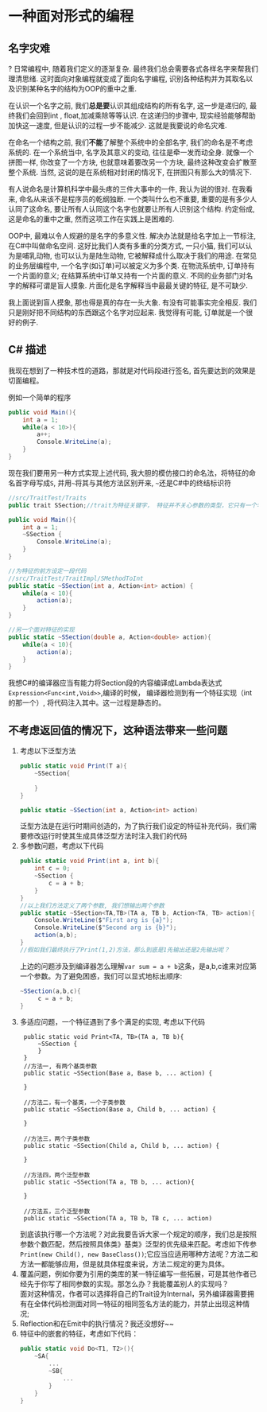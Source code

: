 # 一种面对形式的编程
## 名字灾难
?
日常编程中, 随着我们定义的逐渐复杂. 最终我们总会需要各式各样名字来帮我们理清思绪. 这时面向对象编程就变成了面向名字编程, 识别各种结构并为其取名以及识别某种名字的结构为OOP的重中之重.

在认识一个名字之前, 我们**总是要**认识其组成结构的所有名字, 这一步是递归的, 
最终我们会回到int , float,加减乘除等等认识. 在这递归的步骤中, 现实经验能够帮助加快这一速度, 但是认识的过程一步不能减少. 这就是我要说的命名灾难.

在命名一个结构之前, 我们**不能**了解整个系统中的全部名字, 我们的命名是不考虑系统的. 在一个系统当中, 名字及其意义的变动, 往往是牵一发而动全身. 就像一个拼图一样, 你改变了一个方块, 也就意味着要改另一个方块, 最终这种改变会扩散至整个系统. 当然, 这说的是在系统相对封闭的情况下, 在拼图只有那么大的情况下.

有人说命名是计算机科学中最头疼的三件大事中的一件, 我认为说的很对. 在我看来, 命名从来该不是程序员的乾纲独断. 一个类叫什么也不重要, 重要的是有多少人认同了这命名, 要让所有人认同这个名字也就要让所有人识别这个结构. 约定俗成, 这是命名的重中之重, 然而这项工作在实践上是困难的.

OOP中, 最难以令人规避的是名字的多意义性. 解决办法就是给名字加上一节标注, 在C#中叫做命名空间. 这好比我们人类有多重的分类方式, 一只小猫, 我们可以认为是哺乳动物, 也可以认为是陆生动物, 它被解释成什么取决于我们的用途. 在常见的业务层编程中, 一个名字(如订单)可以被定义为多个类. 在物流系统中, 订单持有一个片面的意义; 在结算系统中订单又持有一个片面的意义. 不同的业务部门对名字的解释可谓是盲人摸象. 片面化是名字解释当中最最关键的特征, 是不可缺少. 

我上面说到盲人摸象, 那也得是真的存在一头大象. 有没有可能事实完全相反. 我们只是刚好把不同结构的东西跟这个名字对应起来. 我觉得有可能, 订单就是一个很好的例子.


## C# 描述

我现在想到了一种技术性的道路，那就是对代码段进行签名, 首先要达到的效果是切面编程。

例如一个简单的程序

```C#
public void Main(){
	int a = 1;
	while(a < 10>){
		a++;
		Console.WriteLine(a);
	}
}
```

现在我们要用另一种方式实现上述代码, 我大胆的模仿接口的命名法，将特征的命名首字母写成`S`, 并用`~`将其与其他方法区别开来, `~`还是C#中的终结标识符  

```C#
//src/TraitTest/Traits
public trait SSection;//trait为特征关键字， 特征并不关心参数的类型，它只有一个名字。我取名Section（切面）

public void Main(){
	int a = 1;
    ~SSection {
		Console.WriteLine(a);
	}
}

//为特征的前方设定一段代码
//src/TraitTest/TraitImpl/SMethodToInt
public static ~SSection(int a, Action<int> action) {
	while(a < 10){
		action(a);
	}
}

//另一个面对特征的实现
public static ~SSection(double a, Action<double> action){
	while(a < 10){
		action(a);
	}
}

```
我想C#的编译器应当有能力将Section段的内容编译成Lambda表达式`Expression<Func<int,Void>>`,编译的时候， 编译器检测到有一个特征实现（int的那一个）, 将代码注入其中。这一过程是静态的。

## 不考虑返回值的情况下，这种语法带来一些问题  
1. 考虑以下泛型方法
   ```C#
   public static void Print(T a){
	   ~SSection{
      	  
	   }
   }

   public static ~SSection(int a, Action<int> action)
   ```
   泛型方法是在运行时期间创造的，为了执行我们设定的特征补充代码，我们需要修改运行时使其生成具体泛型方法时注入我们的代码
2. 多参数问题，考虑以下代码
   ```C#
   public static void Print(int a, int b){
	   int c = 0;
	   ~SSection {
		   c = a + b;
	   }
   }
   //以上我们方法定义了两个参数, 我们想输出两个参数
   public static ~SSection<TA,TB>(TA a, TB b, Action<TA, TB> action){
	   Console.WriteLine($"First arg is {a}");
	   Console.WriteLine($"Second arg is {b}");
	   action(a,b);
   }
   //假如我们最终执行了Print(1,2)方法，那么到底是1先输出还是2先输出呢？
   ```
   上边的问题涉及到编译器怎么理解`var sum = a + b`这条，是a,b,c谁来对应第一个参数。为了避免困惑，我们可以显式地标出顺序:
   ```C#
   ~SSection(a,b,c){
		c = a + b;
   }
   ```
3. 多适应问题，一个特征遇到了多个满足的实现, 考虑以下代码
   ```
    public static void Print<TA, TB>(TA a, TB b){
	    ~SSection {
		}
    }
	//方法一, 有两个基类参数
	public static ~SSection(Base a, Base b, ... action) {

	}

	//方法二，有一个基类，一个子类参数
	public static ~SSection(Base a, Child b, ... action) {

	}

	//方法三，两个子类参数
	public static ~SSection(Child a, Child b, ... action) {

	}

	//方法四，两个泛型参数
	public static ~SSection(TA a, TB b, ... action){

	}

	//方法五，三个泛型参数
	public static ~SSection(TA a, TB b, TB c, ... action)

   ```
   到底该执行哪一个方法呢？对此我要告诉大家一个规定的顺序，我们总是按照参数个数匹配，然后按照具体类》基类》泛型的优先级来匹配。考虑如下传参`Print(new Child(), new BaseClass())`;它应当应适用哪种方法呢？方法二和方法一都能够应用，但是就具体程度来说，方法二规定的更为具体。
4. 覆盖问题，例如你要为引用的类库的某一特征编写一些拓展，可是其他作者已经先于你写了相同参数的实现。那怎么办？我能覆盖别人的实现吗？  
   面对这种情况，作者可以选择将自己的Trait设为Internal，另外编译器需要拥有在全体代码检测面对同一特征的相同签名方法的能力，并禁止出现这种情况;
5. Reflection和在Emit中的执行情况？我还没想好~~
6. 特征中的嵌套的特征，考虑如下代码：
	```C#
	public static void Do<T1, T2>(){
		~SA{
			...
			~SB{
				...
			}
		}
	}
	```
